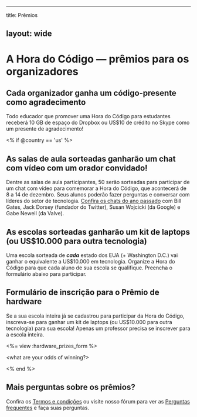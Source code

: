 * * *

title: Prêmios

## layout: wide

# A Hora do Código — prêmios para os organizadores

## Cada organizador ganha um código-presente como agradecimento

Todo educador que promover uma Hora do Código para estudantes receberá 10 GB de espaço do Dropbox ou US$10 de crédito no Skype como um presente de agradecimento!

<% if @country == 'us' %>

## As salas de aula sorteadas ganharão um chat com vídeo com um orador convidado!

Dentre as salas de aula participantes, 50 serão sorteadas para participar de um chat com vídeo para comemorar a Hora do Código, que acontecerá de 8 a 14 de dezembro. Seus alunos poderão fazer perguntas e conversar com líderes do setor de tecnologia. [Confira os chats do ano passado][1] com Bill Gates, Jack Dorsey (fundador do Twitter), Susan Wojcicki (da Google) e Gabe Newell (da Valve).

 [1]: http://www.youtube.com/playlist?list=PLzdnOPI1iJNckJ81gRpJe5mR7imAHDl9a

## As escolas sorteadas ganharão um kit de laptops (ou US$10.000 para outra tecnologia)

Uma escola sorteada de ***cada*** estado dos EUA (+ Washington D.C.) vai ganhar o equivalente a US$10.000 em tecnologia. Organize a Hora do Código para que cada aluno de sua escola se qualifique. Preencha o formulário abaixo para participar.

## Formulário de inscrição para o Prêmio de hardware

Se a sua escola inteira já se cadastrou para participar da Hora do Código, inscreva-se para ganhar um kit de laptops (ou US$10.000 para outra tecnologia) para sua escola! Apenas um professor precisa se inscrever para a escola inteira.

<%= view :hardware\_prizes\_form %>

<what are your odds of winning?>

<see a list of all schools signed up for the hour code in your state. one public k-12 school every u.s. state will win class-set laptops.>

<% end %>

## Mais perguntas sobre os prêmios?

Confira os [Termos e condições][2] ou visite nosso fórum para ver as [Perguntas frequentes][3] e faça suas perguntas.

 [2]: /prizes-terms
 [3]: http://support.code.org